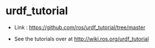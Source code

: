 # urdf_tutorial

 * Link : https://github.com/ros/urdf_tutorial/tree/master 

 * See the tutorials over at http://wiki.ros.org/urdf_tutorial 
